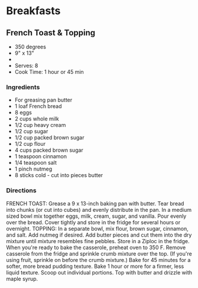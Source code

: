 # Breakfasts

## French Toast & Topping

* 350 degrees
* 9" x 13"
* 
* Serves: 8
* Cook Time: 1 hour or 45 min

### Ingredients

* For greasing pan butter
* 1 loaf French bread
* 8 eggs
* 2 cups whole milk
* 1/2 cup heavy cream
* 1/2 cup sugar
* 1/2 cup packed brown sugar
* 1/2 cup  flour
* 4 cups packed brown sugar
* 1 teaspoon  cinnamon
* 1/4 teaspoon salt
* 1 pinch  nutmeg
* 8 sticks cold - cut into pieces butter

### Directions

FRENCH TOAST:
Grease a 9 x 13-inch baking pan with butter. Tear bread into chunks (or cut into cubes) and evenly distribute in the pan.
In a medium sized bowl mix together eggs, milk, cream, sugar, and vanilla. Pour evenly over the bread. Cover tightly and store in the fridge for several hours or overnight.
TOPPING:
In a separate bowl, mix flour, brown sugar, cinnamon, and salt. Add nutmeg if desired. Add butter pieces and cut them into the dry mixture until mixture resembles fine pebbles. Store in a Ziploc in the fridge.
When you're ready to bake the casserole, preheat oven to 350 F. Remove casserole from the fridge and sprinkle crumb mixture over the top. (If you're using fruit, sprinkle on before the crumb mixture.) Bake for 45 minutes for a softer, more bread pudding texture. Bake 1 hour or more for a firmer, less liquid texture.
Scoop out individual portions. Top with butter and drizzle with maple syrup.
